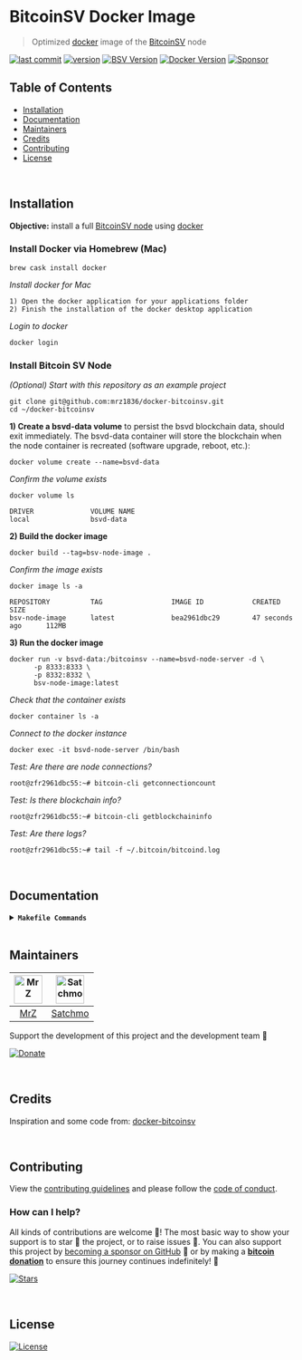 # BitcoinSV Docker Image
> Optimized [docker](https://docs.docker.com) image of the [BitcoinSV](https://bitcoinsv.io) node

[![last commit](https://img.shields.io/github/last-commit/mrz1836/docker-bitcoinsv.svg?style=flat&v=1)](https://github.com/mrz1836/docker-bitcoinsv/commits/master)
[![version](https://img.shields.io/github/release-pre/mrz1836/docker-bitcoinsv.svg?style=flat&v=1)](https://github.com/mrz1836/docker-bitcoinsv/releases)
[![BSV Version](https://img.shields.io/badge/BSV-1.1.0-blue.svg?v=1)](https://download.bitcoinsv.io/bitcoinsv/1.1.0/)
[![Docker Version](https://img.shields.io/badge/Docker-18.0.xx-blue.svg?v=1)](https://docs.docker.com/release-notes/)
[![Sponsor](https://img.shields.io/badge/sponsor-MrZ1836-181717.svg?logo=github&style=flat&v=1)](https://github.com/sponsors/Mrz1836)

## Table of Contents
- [Installation](#installation)
- [Documentation](#documentation)
- [Maintainers](#maintainers)
- [Credits](#credits)
- [Contributing](#contributing)
- [License](#license)

<br/>

## Installation
**Objective:** install a full [BitcoinSV node](https://download.bitcoinsv.io/bitcoinsv/) using [docker](https://docs.docker.com)

### Install Docker via Homebrew (Mac)
```shell script
brew cask install docker
```

_Install docker for Mac_
```text
1) Open the docker application for your applications folder
2) Finish the installation of the docker desktop application
```

_Login to docker_
```shell script
docker login
```

### Install Bitcoin SV Node

_(Optional) Start with this repository as an example project_
```shell script
git clone git@github.com:mrz1836/docker-bitcoinsv.git
cd ~/docker-bitcoinsv
```

**1) Create a bsvd-data volume** to persist the bsvd blockchain data, should exit immediately. 
The bsvd-data container will store the blockchain when the node container is recreated (software upgrade, reboot, etc.):
```shell script
docker volume create --name=bsvd-data
```

_Confirm the volume exists_
```shell script
docker volume ls

DRIVER              VOLUME NAME
local               bsvd-data
```

**2) Build the docker image**
```shell script
docker build --tag=bsv-node-image .
```

_Confirm the image exists_
```shell script
docker image ls -a

REPOSITORY          TAG                 IMAGE ID            CREATED             SIZE
bsv-node-image      latest              bea2961dbc29        47 seconds ago      112MB
```

**3) Run the docker image**
```shell script
docker run -v bsvd-data:/bitcoinsv --name=bsvd-node-server -d \
      -p 8333:8333 \
      -p 8332:8332 \
      bsv-node-image:latest
```

_Check that the container exists_
```shell script
docker container ls -a
```

_Connect to the docker instance_
```shell script
docker exec -it bsvd-node-server /bin/bash
```

_Test: Are there are node connections?_
```shell script
root@zfr2961dbc55:~# bitcoin-cli getconnectioncount
```

_Test: Is there blockchain info?_
```shell script
root@zfr2961dbc55:~# bitcoin-cli getblockchaininfo
```

_Test: Are there logs?_
```shell script
root@zfr2961dbc55:~# tail -f ~/.bitcoin/bitcoind.log
```

<br/>

## Documentation

<details>
<summary><strong><code>Makefile Commands</code></strong></summary>

View all `makefile` commands

```shell script
make help
```

List of all current commands:

```text
build                Builds the docker image
help                 Show this help message
release              Full production release (creates release in Github)
release-snap         Test the full release (build binaries)
release-test         Full production test release (everything except deploy)
replace-version      Replaces the version in HTML/JS (pre-deploy)
run                  Runs the docker container
tag                  Generate a new tag and push (tag version=0.0.0)
tag-remove           Remove a tag if found (tag-remove version=0.0.0)
tag-update           Update an existing tag to current commit (tag-update version=0.0.0)
```

</details>

<br/> 

## Maintainers
| [<img src="https://github.com/mrz1836.png" height="50" alt="MrZ" />](https://github.com/mrz1836) | [<img src="https://github.com/rohenaz.png" height="50" alt="Satchmo" />](https://github.com/rohenaz) |
|:------------------------------------------------------------------------------------------------:|:----------------------------------------------------------------------------------------------------:|
|                                [MrZ](https://github.com/mrz1836)                                 |                                [Satchmo](https://github.com/rohenaz)                                 |
 
Support the development of this project and the development team 🙏

[![Donate](https://img.shields.io/badge/donate-bitcoin-brightgreen.svg)](https://mrz1818.com?af=docker-bitcoinsv)

<br/>

## Credits
Inspiration and some code from: [docker-bitcoinsv](https://github.com/BitslerCasino/docker-bitcoinsv)

<br/>

## Contributing
View the [contributing guidelines](.github/CONTRIBUTING.md) and please follow the [code of conduct](.github/CODE_OF_CONDUCT.md).

### How can I help?
All kinds of contributions are welcome :raised_hands:!
The most basic way to show your support is to star :star2: the project, or to raise issues :speech_balloon:.
You can also support this project by [becoming a sponsor on GitHub](https://github.com/sponsors/Mrz1836) :clap:
or by making a [**bitcoin donation**](https://mrz1818.com/?utm_source=github&utm_medium=sponsor-link&utm_campaign=docker-bitcoinsv&utm_term=docker-bitcoinsv&utm_content=docker-bitcoinsv) to ensure this journey continues indefinitely! :rocket:

[![Stars](https://img.shields.io/github/stars/mrz1836/docker-bitcoinsv?label=Please%20like%20us&style=social)](https://github.com/mrz1836/docker-bitcoinsv/stargazers)

<br/>

## License
[![License](https://img.shields.io/github/license/mrz1836/docker-bitcoinsv.svg?style=flat)](LICENSE)
